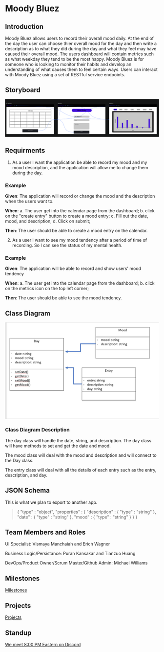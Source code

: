 # Moody Bluez

## Introduction

Moody Bluez allows users to record their overall mood daily. At the end of the day the user can choose thier overall mood for the day and then write a description as to what they did during the day and what they feel may have caused their overall mood. The users dashboard will contain metrics such as what weekday they tend to be the most happy. Moody Bluez is for someone who is looking to monitor their habits and develop an understanding of what causes them to feel certain ways. Users can interact with Moody Bluez using a set of RESTful service endpoints.

## Storyboard

![storyboard](ReadmeAssets/storyboard.png)

## Requirments

1. As a user I want the application be able to record my mood and my mood description, and the application will allow me to change them during the day.

### Example

**Given**: The application will record or change the mood and the description when the users want to.

**When**: a. The user get into the calendar page from the dashboard;
b. click on the "create entry" button to create a mood entry;
c. Fill out the date, mood, and description;
d. Click on submit;

**Then**: The user should be able to create a mood entry on the calendar.

2. As a user I want to see my mood tendency after a period of time of recording. So I can see the status of my mental health.

### Example

**Given**: The application will be able to record and show users' mood tendency

**When**: a. The user get into the calendar page from the dashboard;
	b. click on the metrics icon on the top left corner;

**Then**: The user should be able to see the mood tendency.

## Class Diagram

![classdiagram](ReadmeAssets/classdiagram.JPG)


### Class Diagram Description

The day class will handle the date, string, and description. The day class will have methods to set and get the date and mood. 

The mood class will deal with the mood and description and will connect to the Day class. 

The entry class will deal with all the details of each entry such as the entry, description, and day. 

## JSON Schema

This is what we plan to export to another app.

> {
>  "type" : "object",
>  "properties" : {
>    "description" : {
>      "type" : "string"
>    },
>    "date" : {
>      "type" : "string"
>    },
>    "mood" : {
>      "type" : "string"
>    }
>  }
> }

## Team Members and Roles 

UI Specialist: Vismaya Manchaiah and Erich Wagner

Business Logic/Persistance: Puran Kansakar and Tianzuo Huang

DevOps/Product Owner/Scrum Master/Github Admin: Michael Williams

## Milestones

[Milestones](https://github.com/mikeal200/MoodyBluez/milestones)

## Projects

[Projects](https://github.com/mikeal200/MoodyBluez/projects)

## Standup

[We meet 8:00 PM Eastern on Discord](https://discord.gg/N6qNra5f36)
